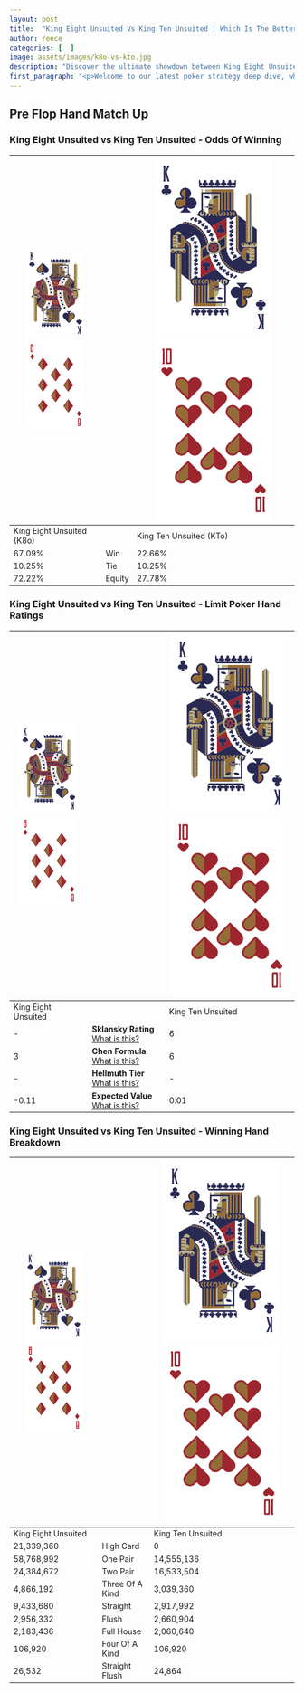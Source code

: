 ```yaml
---
layout: post
title:  "King Eight Unsuited Vs King Ten Unsuited | Which Is The Better Hand In Poker? A Complete Guide"
author: reece
categories: [  ]
image: assets/images/k8o-vs-kto.jpg
description: "Discover the ultimate showdown between King Eight Unsuited and King Ten Unsuited in poker! Uncover the odds, strategies, and scenarios where one hand triumphs over the other. Get ready to up your poker game with this thrilling analysis."
first_paragraph: "<p>Welcome to our latest poker strategy deep dive, where we're pitting two distinct hands against each other in a high-stakes showdown: King Eight Unsuited vs King Ten Unsuited.</p><p>In the dynamic world of poker, every decision counts, and knowing which hand holds the upper hand is key to your success at the table.</p><p>In this article, we'll dissect these two hands, explore the scenarios where one dominates the other, and equip you with the knowledge to make strategic choices that can tip the odds in your favor.</p><p>Get ready to unravel the intriguing dynamics of these poker hands and elevate your game to new heights.</p>"
---
```




[comment]: # (sp0)

## Pre Flop Hand Match Up

<div class="table hand-ratings" markdown="1"> 



### King Eight Unsuited vs King Ten Unsuited - Odds Of Winning


    
| ![image info](assets/images/hand1/K.png) ![image info](assets/images/hand1/8o.png) |  | ![image info](assets/images/hand2/K.png) ![image info](assets/images/hand2/To.png) |
| -------- | -------- | -------- |
| King Eight Unsuited (K8o) |  | King Ten Unsuited (KTo) |
| 67.09% | Win | 22.66% |
| 10.25% | Tie | 10.25% |
| 72.22% | Equity | 27.78% |




[comment]: # (sp1)



### King Eight Unsuited vs King Ten Unsuited - Limit Poker Hand Ratings


    
| ![image info](assets/images/hand1/K.png) ![image info](assets/images/hand1/8o.png) |  | ![image info](assets/images/hand2/K.png) ![image info](assets/images/hand2/To.png) |
| -------- | -------- | -------- |
| King Eight Unsuited |  | King Ten Unsuited |
| - | **Sklansky Rating** [What is this?](/sklansky-rating-explained) | 6 |
| 3 | **Chen Formula** [What is this?](/chen-formula-explained) | 6 |
| - | **Hellmuth Tier** [What is this?](/Hellmuth-tier-explained) | - |
| -0.11 | **Expected Value** [What is this?](/expected-value-explained) | 0.01 |




[comment]: # (sp2)



### King Eight Unsuited vs King Ten Unsuited - Winning Hand Breakdown


    
| ![image info](assets/images/hand1/K.png) ![image info](assets/images/hand1/8o.png) |  | ![image info](assets/images/hand2/K.png) ![image info](assets/images/hand2/To.png) |
| -------- | -------- | -------- |
| King Eight Unsuited |  | King Ten Unsuited |
| 21,339,360 | High Card | 0 |
| 58,768,992 | One Pair | 14,555,136 |
| 24,384,672 | Two Pair | 16,533,504 |
| 4,866,192 | Three Of A Kind | 3,039,360 |
| 9,433,680 | Straight | 2,917,992 |
| 2,956,332 | Flush | 2,660,904 |
| 2,183,436 | Full House | 2,060,640 |
| 106,920 | Four Of A Kind | 106,920 |
| 26,532 | Straight Flush | 24,864 |




[comment]: # (sp3)



</div>

[comment]: # (sp4)



[comment]: # (sp5)

